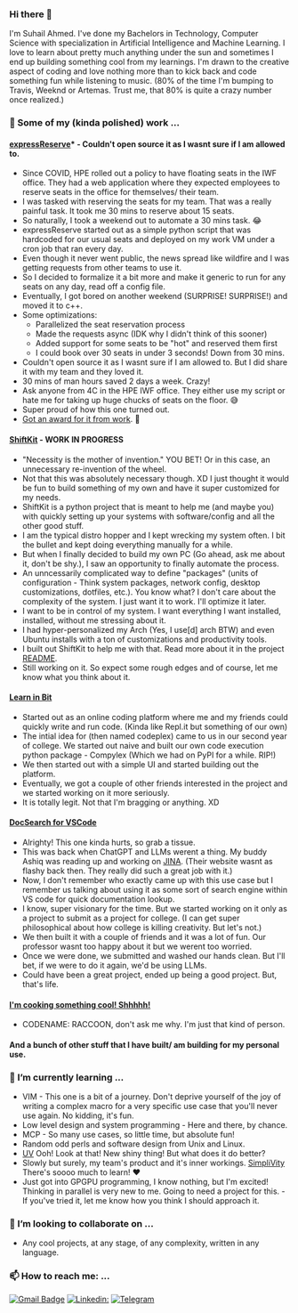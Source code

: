 ### Hi there 👋
I'm Suhail Ahmed. I've done my Bachelors in Technology, Computer Science with specialization in Artificial Intelligence and Machine Learning. I love to learn about pretty much anything under the sun and sometimes I end up building something cool from my learnings. I'm drawn to the creative aspect of coding and love nothing more than to kick back and code something fun while listening to music. (80% of the time I'm bumping to Travis, Weeknd or Artemas. Trust me, that 80% is quite a crazy number once realized.)

### 🔭 Some of my (kinda polished) work ...

#### [expressReserve](https://github.com/SuhailAhmedVelorum/expressReserve)* - Couldn't open source it as I wasnt sure if I am allowed to.
- Since COVID, HPE rolled out a policy to have floating seats in the IWF office. They had a web application where they expected employees to reserve seats in the office for themselves/ their team.
- I was tasked with reserving the seats for my team. That was a really painful task. It took me 30 mins to reserve about 15 seats.
- So naturally, I took a weekend out to automate a 30 mins task. 😂
- expressReserve started out as a simple python script that was hardcoded for our usual seats and deployed on my work VM under a cron job that ran every day.
- Even though it never went public, the news spread like wildfire and I was getting requests from other teams to use it.
- So I decided to formalize it a bit more and make it generic to run for any seats on any day, read off a config file.
- Eventually, I got bored on another weekend (SURPRISE! SURPRISE!) and moved it to c++.
- Some optimizations:
    - Parallelized the seat reservation process
    - Made the requests async (IDK why I didn't think of this sooner)
    - Added support for some seats to be "hot" and reserved them first
    - I could book over 30 seats in under 3 seconds! Down from 30 mins.
- Couldn't open source it as I wasnt sure if I am allowed to. But I did share it with my team and they loved it.
- 30 mins of man hours saved 2 days a week. Crazy!
- Ask anyone from 4C in the HPE IWF office. They either use my script or hate me for taking up huge chucks of seats on the floor. 😅
- Super proud of how this one turned out.
- [Got an award for it from work](https://www.linkedin.com/posts/suhailahmedvelorum_wearehpe-hpe-activity-7107419019414044673-yW5b?utm_source=social_share_send&utm_medium=member_desktop_web&rcm=ACoAAC1Z9IYBHjSVWIYEJhY2ymtVbBCRrIMGDZI). 🎉


#### [ShiftKit](https://github.com/SuhailAhmedVelorum/ShiftKit) - WORK IN PROGRESS
- "Necessity is the mother of invention." YOU BET! Or in this case, an unnecessary re-invention of the wheel.
- Not that this was absolutely necessary though. XD I just thought it would be fun to build something of my own and have it super customized for my needs.
- ShiftKit is a python project that is meant to help me (and maybe you) with quickly setting up your systems with software/config and all the other good stuff.
- I am the typical distro hopper and I kept wrecking my system often. I bit the bullet and kept doing everything manually for a while.
- But when I finally decided to build my own PC (Go ahead, ask me about it, don't be shy.), I saw an opportunity to finally automate the process.
- An unncessarily complicated way to define "packages" (units of configuration - Think system packages, network config, desktop customizations, dotfiles, etc.). You know what? I don't care about the complexity of the system. I just want it to work. I'll optimize it later.
- I want to be in control of my system. I want everything I want installed, installed, without me stressing about it.
- I had hyper-personalized my Arch (Yes, I use\[d\] arch BTW) and even Ubuntu installs with a ton of customizations and productivity tools.
- I built out ShiftKit to help me with that. Read more about it in the project [README](https://github.com/SuhailAhmedVelorum/ShiftKit/blob/main/README.md).
- Still working on it. So expect some rough edges and of course, let me know what you think about it.

#### [Learn in Bit](https://learninbit.com/)
- Started out as an online coding platform where me and my friends could quickly write and run code. (Kinda like Repl.it but something of our own)
- The intial idea for (then named codeplex) came to us in our second year of college. We started out naive and built our own code execution python package - Compylex (Which we had on PyPI for a while. RIP!)
- We then started out with a simple UI and started building out the platform.
- Eventually, we got a couple of other friends interested in the project and we started working on it more seriously.
- It is totally legit. Not that I'm bragging or anything. XD

#### [DocSearch for VSCode](https://github.com/Doc-Search)
- Alrighty! This one kinda hurts, so grab a tissue.
- This was back when ChatGPT and LLMs werent a thing. My buddy Ashiq was reading up and working on [JINA](https://jina.ai/). (Their website wasnt as flashy back then. They really did such a great job with it.)
- Now, I don't remember who exactly came up with this use case but I remember us talking about using it as some sort of search engine within VS code for quick documentation lookup.
- I know, super visionary for the time. But we started working on it only as a project to submit as a project for college. (I can get super philosophical about how college is killing creativity. But let's not.)
- We then built it with a couple of friends and it was a lot of fun. Our professor wasnt too happy about it but we werent too worried.
- Once we were done, we submitted and washed our hands clean. But I'll bet, if we were to do it again, we'd be using LLMs.
- Could have been a great project, ended up being a good project. But, that's life.

#### [I'm cooking something cool! Shhhhh!](https://www.youtube.com/watch?v=WLHb7WGlS3Q)
- CODENAME: RACCOON, don't ask me why. I'm just that kind of person.

#### And a bunch of other stuff that I have built/ am building for my personal use.

### 🌱 I’m currently learning ...
- VIM - This one is a bit of a journey. Don't deprive yourself of the joy of writing a complex macro for a very specific use case that you'll never use again. No kidding, it's fun.
- Low level design and system programming - Here and there, by chance.
- MCP - So many use cases, so little time, but absolute fun!
- Random odd perls and software design from Unix and Linux.
- [UV](https://docs.astral.sh/uv/) Ooh! Look at that! New shiny thing! But what does it do better?
- Slowly but surely, my team's product and it's inner workings. [SimpliVity](https://www.hpe.com/in/en/storage/simplivity.html) There's soooo much to learn! ♥️
- Just got into GPGPU programming, I know nothing, but I'm excited! Thinking in parallel is very new to me. Going to need a project for this. - If you've tried it, let me know how you think I should approach it.

### 👯 I’m looking to collaborate on ...
- Any cool projects, at any stage, of any complexity, written in any language.

### 📫 How to reach me: ...
[![Gmail Badge](https://img.shields.io/badge/-suhailahmedvelorum@gmail.com-c14438?style=flat&logo=Gmail&logoColor=white)](mailto:suhailahmedvelorum@gmail.com "Connect via Email")
[![Linkedin: ](https://img.shields.io/badge/-SuhailAhmedVelorum-blue?style=flat-square&logo=Linkedin&logoColor=white&link=https:https://www.linkedin.com/in/suhail-ahmed-372992192/)](https://www.linkedin.com/in/suhailahmedvelorum/?_l=en_US)
[![Telegram](https://img.shields.io/badge/-SuhailAhmedVelorum-blue?style=flat-square&logo=Telegram&logoColor=white&link=https://t.me/thesecondbit)](https://t.me/thesecondbit)

